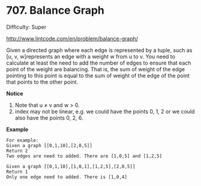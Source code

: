# 707. Balance Graph

Difficulty: Super

http://www.lintcode.com/en/problem/balance-graph/

Given a directed graph where each edge is represented by a tuple, such as [u, v, w]represents an edge with a weight w from u to v.
You need to calculate at least the need to add the number of edges to ensure that each point of the weight are balancing. That is, the sum of weight of the edge pointing to this point is equal to the sum of weight of the edge of the point that points to the other point.

**Notice**
1. Note that u ≠ v and w > 0.
2. index may not be linear, e.g. we could have the points 0, 1, 2 or we could also have the points 0, 2, 6.

**Example**
```
For example:
Given a graph [[0,1,10],[2,0,5]] 
Return 2
Two edges are need to added. There are [1,0,5] and [1,2,5]

Given a graph [[0,1,10],[1,0,1],[1,2,5],[2,0,5]] 
Return 1
Only one edge need to added. There is [1,0,4]
```